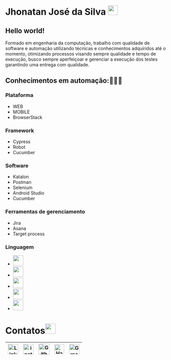 # Jhonatan José da Silva <img src="https://user-images.githubusercontent.com/55117744/201367746-4437a003-44c2-4e26-81e8-41e43516c045.gif" width="30px">

## Hello world!
   Formado em engenharia da computação, trabalho com qualidade de software e automação utilizando técnicas e conhecimentos adquiridos até o momento, otimizando processos visando sempre qualidade e tempo de execução, busco sempre aperfeiçoar e gerenciar a execução dos testes garantindo uma entrega com qualidade.

## Conhecimentos em automação:👨🏾‍💻
### Plataforma
- WEB 
- MOBILE
- BrowserStack
### Framework
- Cypress
- Robot
- Cucumber
### Software
- Katalon
- Postman
- Selenium
- Android Studio
- Cucumber

### Ferramentas de gerenciamento
- Jira
- Asana
- Target process
### Linguagem
- <img src="https://user-images.githubusercontent.com/55117744/201371373-3648d22b-6bf1-435f-98d5-c3dae2ecd552.png" height="32px">
- <img src="https://user-images.githubusercontent.com/55117744/201371374-d5dae8f1-ede1-45f4-9f9e-026ea6e1eb86.png" height="32px">
- <img src="https://user-images.githubusercontent.com/55117744/201371371-fc55fb7d-41e1-407a-ba9b-c67fa7c24ae6.png" height="32px">
- <img src="https://user-images.githubusercontent.com/55117744/201371365-57f0acb6-d8b6-446b-91d9-c034d9b9c146.png" height="32px">
- <img src="https://user-images.githubusercontent.com/55117744/201371363-6e909170-3873-4c3c-a1a6-549c3c5c2aa9.png" height="32px">

# Contatos<img src="https://user-images.githubusercontent.com/55117744/201372171-07af2425-33c5-4dec-ac38-deffb796ca0e.gif" height="32px">

| [<img src="https://user-images.githubusercontent.com/55117744/201372528-bc833fa3-067f-4175-9b1d-eedfd982216c.svg" alt="Linkedin Logo" width="32">](https://www.linkedin.com/in/jjcomputacao/) | [<img src="https://user-images.githubusercontent.com/55117744/201372527-8cf279f4-07ec-4701-91cb-4d42f1550f44.svg" alt="instagram logo" width="32">](https://www.instagram.com/bogachola/) | [<img src="https://user-images.githubusercontent.com/55117744/201372540-dd9df2c3-565f-499d-bcb0-30e5ad27b07a.png" alt="Github logo" width="34">](https://github.com/jjcomputacao) | [<img src="https://user-images.githubusercontent.com/55117744/201372533-bcb4850d-7aae-46bd-acea-29a8fbd82e63.png" alt="HackerRank Logo" width="30">](https://www.tinkercad.com/users/79TfVc87xBa) | [<img src="https://user-images.githubusercontent.com/55117744/201372520-bbd33308-c583-4f7b-b4d7-0af440aabcb0.svg" alt="Gmail logo" height="32">](mailto:jjcomputacao@gmail.com)
|:---:|:---:|:---:|:---:|:---:|
